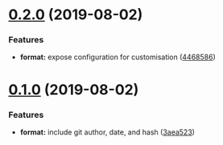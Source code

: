 # [0.2.0](https://github.com/JamieMason/eslint-formatter-git-log/compare/0.1.0...0.2.0) (2019-08-02)


### Features

* **format:** expose configuration for customisation ([4468586](https://github.com/JamieMason/eslint-formatter-git-log/commit/4468586))



# [0.1.0](https://github.com/JamieMason/eslint-formatter-git-log/compare/3aea523...0.1.0) (2019-08-02)


### Features

* **format:** include git author, date, and hash ([3aea523](https://github.com/JamieMason/eslint-formatter-git-log/commit/3aea523))




